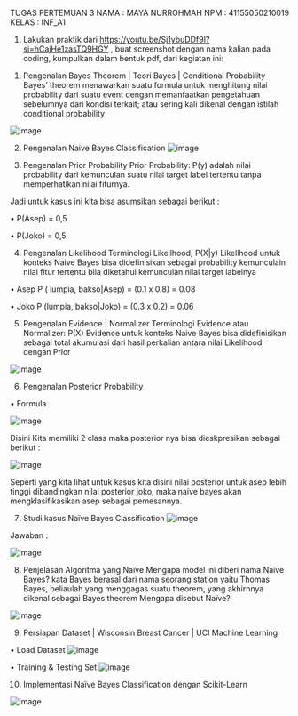 TUGAS PERTEMUAN 3
NAMA	: MAYA NURROHMAH
NPM		: 41155050210019
KELAS	: INF_A1

1.	Lakukan praktik dari https://youtu.be/Sj1ybuDDf9I?si=hCajHe1zasTQ9HGY , buat screenshot dengan nama kalian pada coding, kumpulkan dalam bentuk pdf, dari kegiatan ini:
1)	Pengenalan Bayes Theorem | Teori Bayes | Conditional Probability
Bayes’ theorem menawarkan suatu formula untuk menghitung nilai probability dari suatu event dengan memanfaatkan pengetahuan sebelumnya dari kondisi terkait; atau sering kali dikenal dengan istilah conditional probability

 ![image](https://github.com/user-attachments/assets/1cdbab4f-8766-4152-b38d-845654e0570d)

2)	Pengenalan Naive Bayes Classification
 ![image](https://github.com/user-attachments/assets/7d35942a-dd3e-4174-a7dd-1bf4d1d664d5)

3)	Pengenalan Prior Probability
Prior Probability: P(y) adalah nilai probability dari kemunculan suatu nilai target label tertentu tanpa memperhatikan nilai fiturnya.

Jadi untuk kasus ini kita bisa asumsikan sebagai berikut :
 
•	P(Asep) = 0,5

•	P(Joko) = 0,5

4)	Pengenalan Likelihood
Terminologi Likellhood; P(X|y) Likellhood untuk konteks Naive Bayes bisa didefinisikan sebagai probability kemunculain nilai fitur tertentu bila diketahui kemunculan nilai target labelnya

•	Asep 
P ( lumpia, bakso|Asep) = (0.1 x 0.8)
			   = 0.08

•	Joko 
P (lumpia, bakso|Joko) = (0.3 x 0.2)
			 = 0.06

5)	Pengenalan Evidence | Normalizer
Terminologi Evidence atau Normalizer: P(X) Evidence untuk konteks Naive Bayes bisa didefinisikan sebagai total akumulasi dari hasil perkalian antara nilai Likelihood dengan Prior
 
![image](https://github.com/user-attachments/assets/dba672fa-2b19-4467-94fa-9d971934c9f4)

6)	Pengenalan Posterior Probability
   
•	Formula

 ![image](https://github.com/user-attachments/assets/48bab782-55a8-44e3-89b4-973791ec8130)

Disini Kita memiliki 2 class maka posterior nya bisa dieskpresikan sebagai berikut :

 ![image](https://github.com/user-attachments/assets/c742b352-a5cd-4b84-abdb-8525246a0a50)


Seperti yang kita lihat untuk kasus kita disini nilai posterior untuk asep lebih tinggi dibandingkan nilai posterior joko, maka naive bayes akan mengklasifikasikan asep sebagai pemesannya.

7)	Studi kasus Naïve Bayes Classification
 ![image](https://github.com/user-attachments/assets/d12b5a11-6c56-4a2f-9434-2b189a55d125)

Jawaban :

![image](https://github.com/user-attachments/assets/a10ed513-50f4-4617-b6be-be174e91382a)

 

8)	Penjelasan Algoritma yang Naïve
Mengapa model ini diberi nama Naïve Bayes? 
kata Bayes berasal dari nama seorang station yaitu Thomas Bayes, beliaulah yang menggagas suatu theorem, yang akhirnnya dikenal sebagai Bayes theorem
Mengapa disebut Naïve?

![image](https://github.com/user-attachments/assets/39d61051-a55b-4dd7-9b97-728a6bdc38fd)
 
9)	Persiapan Dataset | Wisconsin Breast Cancer | UCI Machine Learning
    
•	Load Dataset
![image](https://github.com/user-attachments/assets/144b9309-16ef-4de8-a33f-c5ea4ea99db9)

 
•	Training & Testing Set
![image](https://github.com/user-attachments/assets/77d85200-1aa9-4d64-ab69-ecdbf99cdca2)

 
10)	 Implementasi Naïve Bayes Classification dengan Scikit-Learn

 ![image](https://github.com/user-attachments/assets/5c5ebfae-379a-4493-a79c-02abb4615986)
   
 
